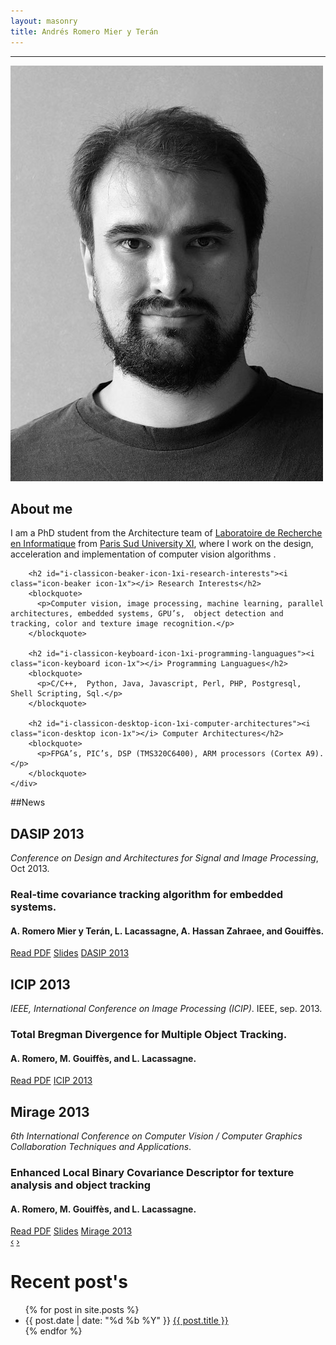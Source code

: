 ```yaml
---
layout: masonry
title: Andrés Romero Mier y Terán
---
```

<hr>
<div class="row">
	<div class="span3">
		<img class="img-rounded" src="/static/images/andres3.jpg"/>
	</div>
	<div class="span9">		
		<h2 id="about-me">About me</h2>
		<p>I am a PhD student from the Architecture team of <a href="http://www.lri.fr">Laboratoire de Recherche en Informatique</a> from <a href="http://www.u-psud.fr">Paris Sud University XI</a>, where I work on the design, acceleration and implementation of computer vision algorithms .</p>

		<h2 id="i-classicon-beaker-icon-1xi-research-interests"><i class="icon-beaker icon-1x"></i> Research Interests</h2>
		<blockquote>
		  <p>Computer vision, image processing, machine learning, parallel architectures, embedded systems, GPU’s,  object detection and tracking, color and texture image recognition.</p>
		</blockquote>

		<h2 id="i-classicon-keyboard-icon-1xi-programming-languagues"><i class="icon-keyboard icon-1x"></i> Programming Languagues</h2>
		<blockquote>
		  <p>C/C++,  Python, Java, Javascript, Perl, PHP, Postgresql, Shell Scripting, Sql.</p>
		</blockquote>

		<h2 id="i-classicon-desktop-icon-1xi-computer-architectures"><i class="icon-desktop icon-1x"></i> Computer Architectures</h2>
		<blockquote>
		  <p>FPGA’s, PIC’s, DSP (TMS320C6400), ARM processors (Cortex A9).</p>
		</blockquote>
	</div>
</div> 

##News
<div class="row">
	<div class="span12">
		<div id="myCarousel" class="carousel slide" style="margin: 0 auto">
			<div class="carousel-inner">
				<div class="item active">
					<div class="hero-unit">
					    <h2>DASIP 2013</h2><em>Conference on Design and Architectures for Signal and Image Processing</em>, Oct 2013.
					    <h3>Real-time covariance tracking algorithm for embedded systems.</h3>
					    <h4>A.&nbsp;Romero Mier&nbsp;y Ter&aacute;n, L.&nbsp;Lacassagne, A.&nbsp;Hassan&nbsp;Zahraee, and
				  Gouiff&egrave;s.</h4>			    
					    <a href="dasip2013.pdf" class="btn btn-large btn-success">Read PDF</a>
					    <a href="slides/dasip2013_slides.pdf" class="btn btn-large btn-info">Slides</a>	
					    <a href="http://www.ecsi.org/dasip-2013" class="btn btn-large btn-default">DASIP 2013</a>
					</div>
				</div>
				<div class="item">
					<div class="hero-unit">
					    <h2>ICIP 2013</h2><em>IEEE, International Conference on Image Processing (ICIP)</em>.
					      IEEE, sep. 2013.
					    <h3>Total Bregman Divergence for Multiple Object Tracking.</h3>
					    <h4>A.&nbsp;Romero, M.&nbsp;Gouiff&egrave;s, and L.&nbsp;Lacassagne.</h4>			    
					    <a href="icip2013.pdf" class="btn btn-large btn-success">Read PDF</a>
					    <a href="http://www.icip13.org/" class="btn btn-large btn-default">ICIP 2013</a>	
					</div>
				</div>
				<div class="item">
					<div class="hero-unit">
					    <h2>Mirage 2013</h2><em>6th International Conference on Computer Vision / Computer Graphics Collaboration Techniques and Applications</em>.			      
					    <h3>Enhanced Local Binary Covariance Descriptor for texture analysis and object tracking</h3> 
					    <h4>A.&nbsp;Romero, M.&nbsp;Gouiff&egrave;s, and L.&nbsp;Lacassagne.</h4>	
					    <a href="mirage2013.pdf" class="btn btn-large btn-success">Read PDF</a>
					    <a href="slides/slides_mirage2013.pdf" class="btn btn-large btn-info">Slides</a>
					    <a href="http://mirage2013.hhi.fraunhofer.de/index.html" class="btn btn-large btn-default">Mirage 2013</a>
					</div>
				</div>
			</div>
			<a class="left carousel-control" href="#myCarousel" data-slide="prev">&lsaquo;</a>
			<a class="right carousel-control" href="#myCarousel" data-slide="next">&rsaquo;</a>
		</div> 
	</div>
</div> 



# Recent post's
<ul class="grid effect-2" id="grid">
  {% for post in site.posts %}
      <li>{{ post.date | date: "%d %b %Y" }} <a href="{{ post.url }}">{{ post.title }}</a></li>
  {% endfor %}
</ul>
